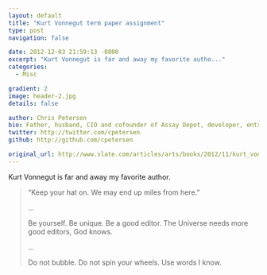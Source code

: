 ```yaml
---
layout: default
title: "Kurt Vonnegut term paper assignment"
type: post
navigation: false

date: 2012-12-03 21:59:13 -0800
excerpt: "Kurt Vonnegut is far and away my favorite autho..."
categories:
  - Misc

gradient: 2
image: header-2.jpg
details: false

author: Chris Petersen
bio: Father, husband, CIO and cofounder of Assay Depot, developer, entrepreneur and technologist.
twitter: http://twitter.com/cpetersen
github: http://github.com/cpetersen

original_url: http://www.slate.com/articles/arts/books/2012/11/kurt_vonnegut_term_paper_assignment_from_the_iowa_writers_workshop.html
---
```



Kurt Vonnegut is far and away my favorite author.  

 >  “Keep your hat on. We may end up miles from here.”
 > 
 > …
 > 
 >  Be yourself. Be unique. Be a good editor. The Universe needs more good editors, God knows.
 > 
 >  …
 > 
 >  Do not bubble. Do not spin your wheels. Use words I know. 


